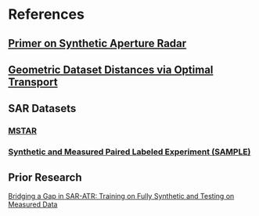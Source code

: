 # References

## [Primer on Synthetic Aperture Radar](https://asf.alaska.edu/information/sar-information/what-is-sar/)

## [Geometric Dataset Distances via Optimal Transport](https://arxiv.org/abs/2002.02923)

## SAR Datasets

### [MSTAR](https://www.sdms.afrl.af.mil/index.php?collection=mstar)

### [Synthetic and Measured Paired Labeled Experiment (SAMPLE)](https://www.spiedigitallibrary.org/conference-proceedings-of-spie/10987/109870H/A-SAR-dataset-for-ATR-development--the-Synthetic-and/10.1117/12.2523460.full?SSO=1)

## Prior Research

[Bridging a Gap in SAR-ATR: Training on Fully Synthetic and Testing on Measured Data](https://ieeexplore.ieee.org/document/9356129)